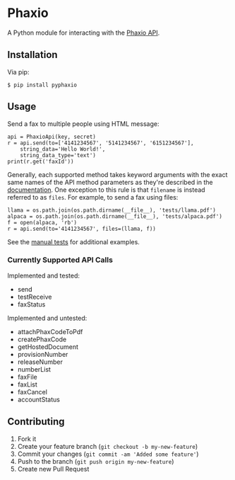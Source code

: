 # Phaxio

A Python module for interacting with the [Phaxio API]( https://www.phaxio.com/docs ).

## Installation

Via pip:

    $ pip install pyphaxio

## Usage

Send a fax to multiple people using HTML message:

    api = PhaxioApi(key, secret)
    r = api.send(to=['4141234567', '5141234567', '6151234567'],
        string_data='Hello World!',
        string_data_type='text')
    print(r.get('faxId'))

Generally, each supported method takes keyword arguments with the exact same
names of the API method parameters as they're described in the
[documentation](https://www.phaxio.com/docs). One exception to this rule is that
`filename` is instead referred to as `files`. For example, to send a fax using
files:

    llama = os.path.join(os.path.dirname(__file__), 'tests/llama.pdf')
    alpaca = os.path.join(os.path.dirname(__file__), 'tests/alpaca.pdf')
    f = open(alpaca, 'rb')
    r = api.send(to='4141234567', files=(llama, f))

See the [manual tests](phaxio/tests/manual.py) for additional examples.

### Currently Supported API Calls

Implemented and tested:

* send
* testReceive
* faxStatus

Implemented and untested:

* attachPhaxCodeToPdf
* createPhaxCode
* getHostedDocument
* provisionNumber
* releaseNumber
* numberList
* faxFile
* faxList
* faxCancel
* accountStatus

## Contributing

1. Fork it
2. Create your feature branch (`git checkout -b my-new-feature`)
3. Commit your changes (`git commit -am 'Added some feature'`)
4. Push to the branch (`git push origin my-new-feature`)
5. Create new Pull Request
